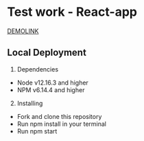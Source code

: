 # Test work - React-app

[DEMOLINK](https://kate-honch.github.io/React-app/)

## Local Deployment

1. Dependencies
 - Node v12.16.3 and higher
 - NPM v6.14.4 and higher
 
2. Installing
 - Fork and clone this repository
 - Run npm install in your terminal
 - Run npm start
